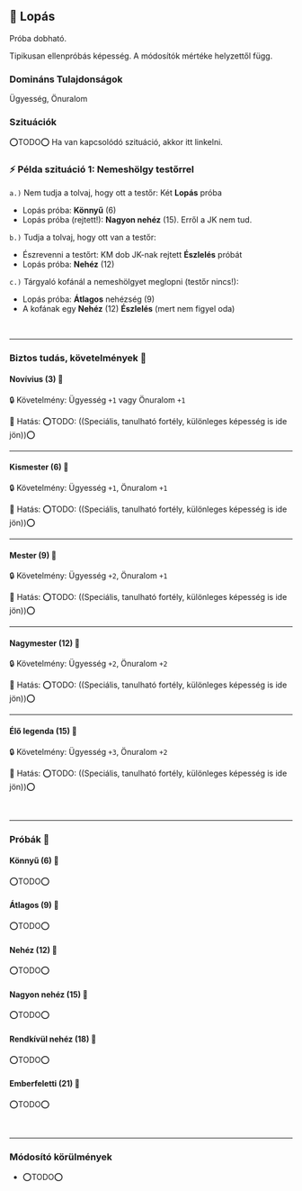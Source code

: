 ## 🔵 Lopás

Próba dobható.

Tipikusan ellenpróbás képesség. A módosítók mértéke helyzettől függ.

### Domináns Tulajdonságok

Ügyesség, Önuralom

### Szituációk

⭕TODO⭕ Ha van kapcsolódó szituáció, akkor itt linkelni.

### ⚡ Példa szituáció 1:  Nemeshölgy testőrrel

`a.)` Nem tudja a tolvaj, hogy ott a testőr: Két **Lopás** próba
- Lopás próba: **Könnyű** (6) 
- Lopás próba (rejtett!): **Nagyon nehéz** (15). Erről a JK nem tud.

`b.)` Tudja a tolvaj, hogy ott van a testőr:
- Észrevenni a testőrt: KM dob JK-nak rejtett **Észlelés** próbát
- Lopás próba: **Nehéz** (12)

`c.)` Tárgyaló kofánál a nemeshölgyet meglopni (testőr nincs!):
  - Lopás próba: **Átlagos** nehézség (9)
  - A kofának egy **Nehéz** (12)  **Észlelés** (mert nem figyel oda)

<br />

---
### Biztos tudás, követelmények 📖

#### Novívius (3) 📖

🔒 Követelmény: Ügyesség `+1` vagy Önuralom `+1`

🌟 Hatás: ⭕TODO: ((Speciális, tanulható fortély, különleges képesség is ide jön))⭕

---
#### Kismester (6) 📖

🔒 Követelmény: Ügyesség `+1`, Önuralom `+1`

🌟 Hatás: ⭕TODO: ((Speciális, tanulható fortély, különleges képesség is ide jön))⭕

---
#### Mester (9) 📖

🔒 Követelmény: Ügyesség `+2`, Önuralom `+1`

🌟 Hatás: ⭕TODO: ((Speciális, tanulható fortély, különleges képesség is ide jön))⭕

---
#### Nagymester (12) 📖

🔒 Követelmény:  Ügyesség `+2`, Önuralom `+2`

🌟 Hatás: ⭕TODO: ((Speciális, tanulható fortély, különleges képesség is ide jön))⭕

---
#### Élő legenda (15) 📖

🔒 Követelmény:  Ügyesség `+3`, Önuralom `+2`

🌟 Hatás: ⭕TODO: ((Speciális, tanulható fortély, különleges képesség is ide jön))⭕

<br />

---
### Próbák 🎲

#### Könnyű (6) 🎲 

⭕TODO⭕

#### Átlagos (9) 🎲 

⭕TODO⭕

#### Nehéz (12) 🎲 

⭕TODO⭕

#### Nagyon nehéz (15) 🎲 

⭕TODO⭕

#### Rendkívül nehéz (18) 🎲 

⭕TODO⭕

#### Emberfeletti (21) 🎲 

⭕TODO⭕

<br />

---
### Módosító körülmények

- ⭕TODO⭕
